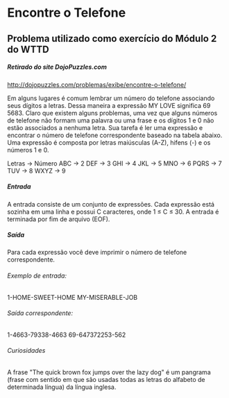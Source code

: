 # Encontre o Telefone

## Problema utilizado como exercício do Módulo 2 do WTTD

##### Retirado do site DojoPuzzles.com
http://dojopuzzles.com/problemas/exibe/encontre-o-telefone/

Em alguns lugares é comum lembrar um número do telefone associando seus dígitos a letras. Dessa maneira a expressão MY LOVE significa 69 5683. Claro que existem alguns problemas, uma vez que alguns números de telefone não formam uma palavra ou uma frase e os dígitos 1 e 0 não estão associados a nenhuma letra.
Sua tarefa é ler uma expressão e encontrar o número de telefone correspondente baseado na tabela abaixo. Uma expressão é composta por letras maiúsculas (A-Z), hifens (-) e os números 1 e 0.

Letras  ->  Número 
ABC    ->  2 
DEF    ->  3 
GHI    ->  4 
JKL    ->  5 
MNO    ->  6 
PQRS    ->  7 
TUV    ->  8 
WXYZ   ->  9 

##### Entrada
A entrada consiste de um conjunto de expressões. Cada expressão está sozinha em uma linha e possui C caracteres, onde 1 ≤ C ≤ 30. A entrada é terminada por fim de arquivo (EOF).

##### Saída
Para cada expressão você deve imprimir o número de telefone correspondente.

###### Exemplo de entrada:
1-HOME-SWEET-HOME 
MY-MISERABLE-JOB

###### Saída correspondente:
1-4663-79338-4663 
69-647372253-562

###### Curiosidades
A frase "The quick brown fox jumps over the lazy dog" é um pangrama (frase com sentido em que são usadas todas as letras do alfabeto de determinada língua) da língua inglesa.